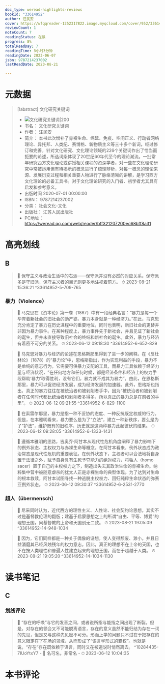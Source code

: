 ```yaml
---
doc_type: weread-highlights-reviews
bookId: "33614952"
author: 汪民安
cover: https://wfqqreader-1252317822.image.myqcloud.com/cover/952/33614952/t7_33614952.jpg
reviewCount: 1
noteCount: 7
readingStatus: 在读
progress: 8%
totalReadDay: 7
readingTime: 8小时3分钟
readingDate: 2023-06-07
isbn: 9787214237002
lastReadDate: 2023-08-21

---
```

# 元数据
> [!abstract] 文化研究关键词
> - ![ 文化研究关键词|200](https://wfqqreader-1252317822.image.myqcloud.com/cover/952/33614952/t7_33614952.jpg)
> - 书名： 文化研究关键词
> - 作者： 汪民安
> - 简介： 本书此次增补了赤裸生命、绵延、免疫、空间正义、行动者网络理论、异托邦、人类纪、赛博格、新物质主义等三十多个新词，经过修订和完善，针对文化研究、文化理论领域的226个关键词作出了恰当而扼要的论述，所选词条体现了20世纪60年代至今的理论潮流。一批常年研究西方文化理论或讲授相关课程的资深学者，对一些在文化理论研究中常被运用但有待揭示的概念进行了梳理辨析，对每一概念的理论来源、发展衍变过程和相关重要人物进行了脉络清晰的讲解，是学习西方文化理论的必备工具书。对于文化理论研究的入门者、初学者尤其具有启发和参考意义。
> - 出版时间 2020-07-01 00:00:00
> - ISBN： 9787214237002
> - 分类： 社会文化-文化
> - 出版社： 江苏人民出版社
> - PC地址：https://weread.qq.com/web/reader/bff321207200ec68bff8a31

# 高亮划线

## B

> 📌 保守主义与政治生活中的右派——保守派并没有必然的对应关系，保守派多是守旧派，保守主义者的目光则更多地注视着前方。 
> ⏱ 2023-08-21 15:36:21 ^33614952-5-709-765

### 暴力（Violence）

> 📌 马克思在《资本论》第一卷（1867）中有一段经典名言：“暴力是每一个孕育着新社会的旧社会的助产婆。暴力本身就是一种经济力。”在此，马克思充分肯定了暴力在历史进程中的重要地位，同时也表明，新旧社会的更替并非因为暴力事件。在某种程度上，暴力事件先于新社会，并且见证了新社会的诞生，但并未直接导致旧社会的终结和新社会的诞生。此外，暴力与经济有着密不可分的关系。 
> ⏱ 2023-06-12 09:18:30 ^33614952-6-652-829

> 📌 马克思对暴力与经济的论述在恩格斯那里得到了进一步的阐释。在《反杜林论》（1878）的“暴力论”中，恩格斯指出，作为实现利益的手段，暴力不是单纯的意志行为，它需要可供暴力支配的工具，而暴力工具依赖于经济力量与经济状况，“在任何地方和任何时候，都是经济条件和经济上的权力手段帮助‘暴力’取得胜利，没有它们，暴力就不成其为暴力”。由此，在恩格斯那里，暴力可以促进经济发展，成为经济发展的加速器。此外，恩格斯也指出，真正的暴力往往在被统治者和被剥削者手中，因为“被统治者和被剥削者在任何时代都比统治者和剥削者多得多，所以真正的暴力总是在前者的手里”。 
> ⏱ 2023-06-12 09:21:55 ^33614952-6-829-1100

> 📌 在索雷尔那里，暴力是指一种不妥协的态度、一种反抗既定权威的行为。但是，在本雅明看来，暴力要么是为了“立法”，建立一种新秩序，要么是为了“护法”，维护既有的旧秩序，历史就是这两种暴力此起彼伏的结果。 
> ⏱ 2023-06-12 09:28:05 ^33614952-6-1333-1431

> 📌 遵循本雅明的思路，吉奥乔·阿甘本从现代性危机角度阐释了暴力影响下的例外状态、主权权力与赤裸生命等概念。在阿甘本看来，例外状态成为政治常态是现代性危机的重要表征。在例外状态下，主权者可以合法地将自身置于法律之外，赋予自身具有生死予夺能力的绝对权力，将牲人（homo sacer）置于自己的主权权力之下，制造出失去其政治生命的赤裸生命。纳粹集中营中被随意虐杀的犹太人正是赤裸生命的典型体现。为了达到对生命的根本救赎，阿甘本试图寻找一种逃脱主权权力、回归纯粹生命状态的弥赛亚例外状态。 
> ⏱ 2023-06-12 09:30:37 ^33614952-6-2531-2770

### 超人（übermensch）

> 📌 尼采同时认为，近代西方的理性主义、人性论、社会契约论思想，其实不过是基督教伦理的翻版；建基于启蒙思想之上的所谓“自由、平等、博爱”的理想王国，同基督教的上帝和天国别无二致。 
> ⏱ 2023-08-21 19:05:09 ^33614952-14-948-1034

> 📌 因为，它们同样都是一种关于偶像的设想，使人变得颓废、渺小，并且日益消磨其已经风烛残年的权力意志。因此，真正的理想不在上帝的天国，也不在按人类理性和普遍人性建立起来的理想王国，而在于超越于人类。 
> ⏱ 2023-08-21 19:05:20 ^33614952-14-1034-1130

# 读书笔记

## C

### 划线评论
> 📌 “存在的呼唤”与它的发音之间，或者说所指与能指之间出现了断裂。但是，对存在的领会又不可能脱离语言，存在的意义虽然不能归结为存在一词的先见，但是又与这种先见密不可分。形而上学的问题只不过在于把存在的意义限定在了在场的领域，从而形成了“语言学形式的霸权”。也就是说，“存在”存在既依赖于语言，同时又在被道说时悄然离去。  ^10284435-7IUoYtxY7
    - 💭 名可名，非常名
    - ⏱ 2023-06-12 10:04:35
   
# 本书评论
